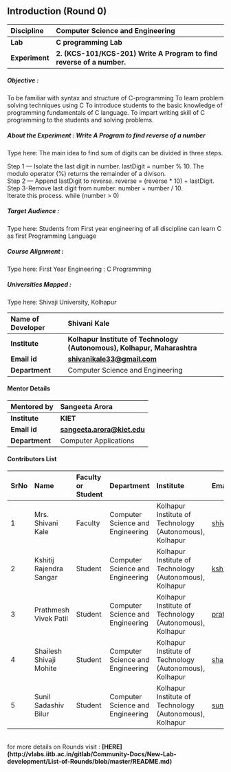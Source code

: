 ## Introduction (Round 0)

<b>Discipline | <b>Computer Science and Engineering
:--|:--|
<b> Lab | <b> C programming Lab
<b> Experiment|     <b> 2. (KCS-101/KCS-201)	Write A Program to find reverse of a number.
 
<h5> Objective : </h5>

To be familiar with syntax and structure of C-programming
To learn problem solving techniques using C
To introduce students to the basic knowledge of programming fundamentals of C language. 
To impart writing skill of C programming to the students and solving problems.

<h5> About the Experiment : Write A Program to find reverse of a number </h5>

Type here: The main idea to find sum of digits can be divided in three steps.

Step 1 — Isolate the last digit in number. lastDigit = number % 10.
The modulo operator (%) returns the remainder of a divison. <br>
Step 2 — Append lastDigit to reverse. reverse = (reverse * 10) + lastDigit.<br>
Step 3-Remove last digit from number. number = number / 10.<br>
Iterate this process. while (number > 0)



<h5> Target Audience : </h5>

Type here: Students from First year engineering of all discipline can learn C as first Programming Language

<h5> Course Alignment : </h5>

Type here: First Year Engineering : C Programming 

<h5> Universities Mapped : </h5>

Type here: Shivaji University, Kolhapur

<b>Name of Developer | <b> Shivani Kale
:--|:--|
<b> Institute | <b> Kolhapur Institute of Technology (Autonomous), Kolhapur, Maharashtra
<b> Email id|     <b> shivanikale33@gmail.com
<b> Department | Computer Science and Engineering

#### Mentor Details

<b>Mentored by | <b> Sangeeta Arora
:--|:--|
<b> Institute | <b> KIET
<b> Email id|     <b> sangeeta.arora@kiet.edu
<b> Department | Computer Applications

#### Contributors List

SrNo | Name | Faculty or Student | Department| Institute | Email id
:--|:--|:--|:--|:--|:--|
1 | Mrs. Shivani Kale | Faculty | Computer Science and Engineering | Kolhapur Institute of Technology (Autonomous), Kolhapur | shivanikale33@gmail.com
2 | Kshitij Rajendra Sangar | Student | Computer Science and Engineering | Kolhapur Institute of Technology (Autonomous), Kolhapur |kshitijsangar@gmail.com
3 | Prathmesh Vivek Patil | Student | Computer Science and Engineering | Kolhapur Institute of Technology (Autonomous), Kolhapur | prathmeshpatil0126@gmail.com
4 | Shailesh Shivaji Mohite | Student | Computer Science and Engineering | Kolhapur Institute of Technology (Autonomous), Kolhapur |shailesh.mohite7543@gmail.com
5 | Sunil Sadashiv Bilur | Student | Computer Science and Engineering | Kolhapur Institute of Technology (Autonomous), Kolhapur | sunilbilur@gmail.com


<br>
for more details on Rounds visit : <b> [HERE](http://vlabs.iitb.ac.in/gitlab/Community-Docs/New-Lab-development/List-of-Rounds/blob/master/README.md) </b>
